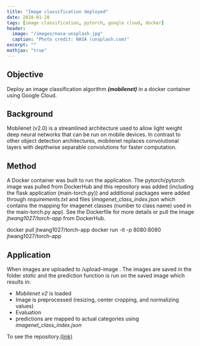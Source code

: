 ```yaml
---
title: "Image classification deployed"
date: 2018-01-28
tags: [image classification, pytorch, google cloud, docker]
header:
  image: "/images/nasa-unsplash.jpg"
  caption: "Photo credit: NASA (unsplash.com)"
excerpt: ""
mathjax: "true"
---
```


## Objective  
Deploy an image classification algorithm ***(mobilenet)*** in a docker container using Google Cloud.

## Background  
Mobilenet (v2.0) is a streamlined architecture used to allow light weight deep neural networks that can be run on mobile devices. In contrast to other object detection architectures, mobilenet replaces convolutional layers with depthwise separable convolutions for faster computation.

## Method  
A Docker container was built to run the application. The pytorch/pytorch image was pulled from DockerHub and this repository was added (including the flask application (main-torch.py)) and additional packages were added through *requirements.txt* and files (*imagenet_class_index.json* which contains the mapping for imagenet classes (number to class name) used in the main-torch.py app). See the Dockerfile for more details or pull the image *jtwang1027/torch-app* from DockerHub.

  docker pull jtwang1027/torch-app
  docker run -it -p 8080:8080 jtwang1027/torch-app


## Application
When images are uploaded to /upload-image . The images are saved in the folder *static* and the prediction function is run on the saved image which results in:
- *Mobilenet v2* is loaded
- Image is preprocessed (resizing, center cropping, and normalizing values)
- Evaluation 
- predictions are mapped to actual categories using *imagenet_class_index.json*



To see the repository.[(link)](https://github.com/jtwang1027/docker_prediction_container)

